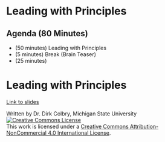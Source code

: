 # Leading with Principles


## Agenda (80 Minutes)

- (50 minutes) Leading with Principles
- (5 minutes) Break (Brain Teaser)
- (25 minutes) 



# Leading with Principles

[Link to slides](https://docs.google.com/presentation/d/1l2xLLBw50JNHdDGjRBssf4fOdS0u2fcFVjYvdogeSes/edit?usp=sharing)



Written by Dr. Dirk Colbry, Michigan State University
<a rel="license" href="http://creativecommons.org/licenses/by-nc/4.0/"><img alt="Creative Commons License" style="border-width:0" src="https://i.creativecommons.org/l/by-nc/4.0/88x31.png" /></a><br />This work is licensed under a <a rel="license" href="http://creativecommons.org/licenses/by-nc/4.0/">Creative Commons Attribution-NonCommercial 4.0 International License</a>.
